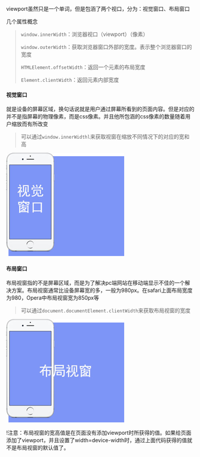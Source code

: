 viewport虽然只是一个单词，但是包涵了两个视口，分为：视觉窗口、布局窗口

几个属性概念

> `window.innerWidth`：浏览器视口（viewport）（像素）
>
> `window.outerWidth`：获取浏览器窗口外部的宽度。表示整个浏览器窗口的宽度
>
> `HTMLElement.offsetWidth`：返回一个元素的布局宽度
>
> `Element.clientWidth`：返回元素内部宽度

#### 视觉窗口

就是设备的屏幕区域，换句话说就是用户通过屏幕所看到的页面内容。但是对应的并不是指屏幕的物理像素，而是css像素。并且他所包涵的css像素的数量随着用户缩放而有所改变

> 可以通过`window.innerWidthl`来获取视窗在缩放不同情况下的对应的宽和高

![](/assets/未标题-1.jpg)

#### 布局窗口

布局视窗指的不是屏幕区域，而是为了解决pc端网站在移动端显示不佳的一个解决方案。布局视窗通常比设备屏幕宽的多，一般为980px。在safari上面布局宽度为980，Opera中布局视窗宽为850px等

> 可以通过`document.documentElement.clientWidth`来获取布局视窗的宽度

![](/assets/未标题-2.jpg)

!注意：布局视窗的宽高值是在页面没有添加viewport时所获得的值。如果给页面添加了viewport，并且设置了width=device-width时，通过上面代码获得的值就不是布局视窗的默认值了。

